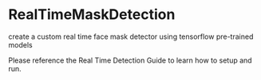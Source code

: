 # RealTimeMaskDetection
create a custom real time face mask detector using tensorflow pre-trained models 

Please reference the Real Time Detection Guide to learn how to setup and run.
